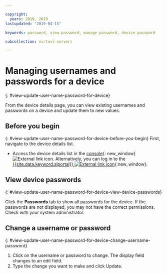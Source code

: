 ```yaml
---

copyright:
  years: 2019, 2019
lastupdated: "2019-04-15"

keywords: password, view password, manage password, device password

subcollection: virtual-servers

---
```


# Managing usernames and passwords for a device
{: #view-update-user-name-password-for-device}

From the device details page, you can view existing usernames and passwords on a device and update them to new values.

## Before you begin
{: #view-update-user-name-password-for-device-before-you-begin}
First, navigate to the device details list.

* Access the device details list in the [console](https://cloud.ibm.com/classic?){: new_window} ![External link icon](../icons/launch-glyph.svg "External link icon"). Alternatively, you can log in to the [{{site.data.keyword.slportal}} ![External link icon](../../icons/launch-glyph.svg "External link icon")](https://control.softlayer.com/){:new_window}.  


## View device passwords
{: #view-update-user-name-password-for-device-view-device-passwords}

Click the **Passwords** tab to show all passwords for the device. If the passwords are not displayed, you may not have the correct permissions. Check with your system administrator.

## Change a username or password
{: #view-update-user-name-password-for-device-change-username-password}

1. Click on the username or password to change. The display field changes to an edit field.
2. Type the change you want to make and click Update.
